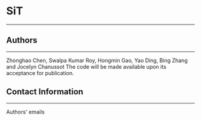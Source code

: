# SiT
----------
## Authors
----------
Zhonghao Chen, Swalpa Kumar Roy, Hongmin Gao, Yao Ding, Bing Zhang and Jocelyn Chanussot
The code will be made available upon its acceptance for publication.

  
  ## Contact Information
  ----------
 Authors' emails
  
